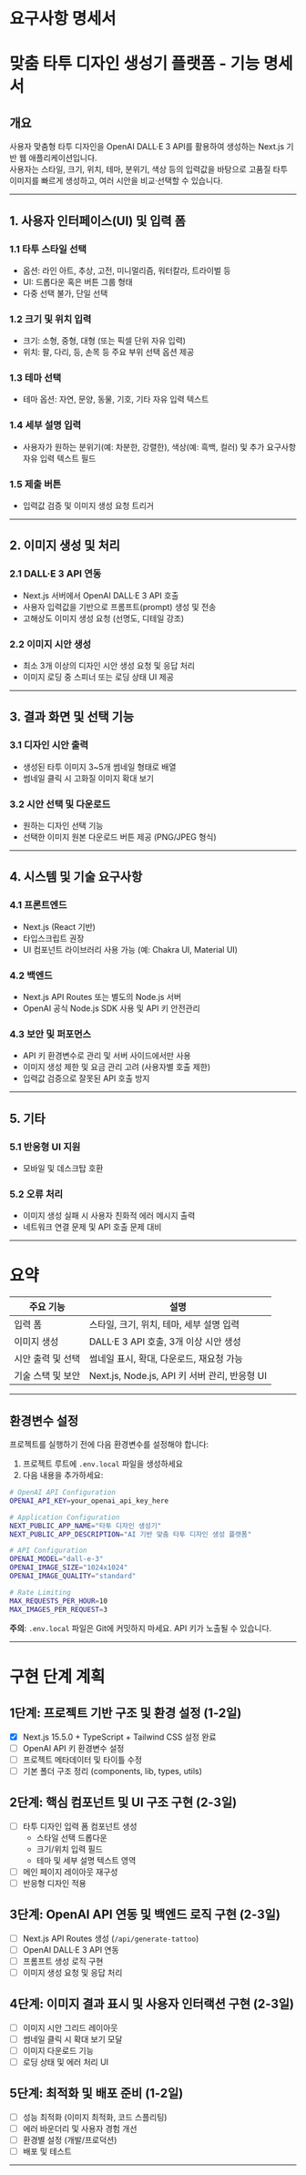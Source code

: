 # 요구사항 명세서
# 맞춤 타투 디자인 생성기 플랫폼 - 기능 명세서

## 개요
사용자 맞춤형 타투 디자인을 OpenAI DALL·E 3 API를 활용하여 생성하는 Next.js 기반 웹 애플리케이션입니다.  
사용자는 스타일, 크기, 위치, 테마, 분위기, 색상 등의 입력값을 바탕으로 고품질 타투 이미지를 빠르게 생성하고, 여러 시안을 비교·선택할 수 있습니다.

---

## 1. 사용자 인터페이스(UI) 및 입력 폼

### 1.1 타투 스타일 선택  
- 옵션: 라인 아트, 추상, 고전, 미니멀리즘, 워터칼라, 트라이벌 등  
- UI: 드롭다운 혹은 버튼 그룹 형태  
- 다중 선택 불가, 단일 선택  

### 1.2 크기 및 위치 입력  
- 크기: 소형, 중형, 대형 (또는 픽셀 단위 자유 입력)  
- 위치: 팔, 다리, 등, 손목 등 주요 부위 선택 옵션 제공  

### 1.3 테마 선택  
- 테마 옵션: 자연, 문양, 동물, 기호, 기타 자유 입력 텍스트  

### 1.4 세부 설명 입력  
- 사용자가 원하는 분위기(예: 차분한, 강렬한), 색상(예: 흑백, 컬러) 및 추가 요구사항 자유 입력 텍스트 필드  

### 1.5 제출 버튼  
- 입력값 검증 및 이미지 생성 요청 트리거

---

## 2. 이미지 생성 및 처리

### 2.1 DALL·E 3 API 연동  
- Next.js 서버에서 OpenAI DALL·E 3 API 호출  
- 사용자 입력값을 기반으로 프롬프트(prompt) 생성 및 전송  
- 고해상도 이미지 생성 요청 (선명도, 디테일 강조)  

### 2.2 이미지 시안 생성  
- 최소 3개 이상의 디자인 시안 생성 요청 및 응답 처리  
- 이미지 로딩 중 스피너 또는 로딩 상태 UI 제공  

---

## 3. 결과 화면 및 선택 기능

### 3.1 디자인 시안 출력  
- 생성된 타투 이미지 3~5개 썸네일 형태로 배열  
- 썸네일 클릭 시 고화질 이미지 확대 보기  

### 3.2 시안 선택 및 다운로드  
- 원하는 디자인 선택 기능  
- 선택한 이미지 원본 다운로드 버튼 제공 (PNG/JPEG 형식)  

---

## 4. 시스템 및 기술 요구사항

### 4.1 프론트엔드  
- Next.js (React 기반)  
- 타입스크립트 권장  
- UI 컴포넌트 라이브러리 사용 가능 (예: Chakra UI, Material UI)  

### 4.2 백엔드  
- Next.js API Routes 또는 별도의 Node.js 서버  
- OpenAI 공식 Node.js SDK 사용 및 API 키 안전관리  

### 4.3 보안 및 퍼포먼스  
- API 키 환경변수로 관리 및 서버 사이드에서만 사용  
- 이미지 생성 제한 및 요금 관리 고려 (사용자별 호출 제한)  
- 입력값 검증으로 잘못된 API 호출 방지  

---

## 5. 기타

### 5.1 반응형 UI 지원  
- 모바일 및 데스크탑 호환  

### 5.2 오류 처리  
- 이미지 생성 실패 시 사용자 친화적 에러 메시지 출력  
- 네트워크 연결 문제 및 API 호출 문제 대비  

---

# 요약

| 주요 기능         | 설명                                  |
|-----------------|-------------------------------------|
| 입력 폼          | 스타일, 크기, 위치, 테마, 세부 설명 입력   |
| 이미지 생성      | DALL·E 3 API 호출, 3개 이상 시안 생성      |
| 시안 출력 및 선택 | 썸네일 표시, 확대, 다운로드, 재요청 가능     |
| 기술 스택 및 보안  | Next.js, Node.js, API 키 서버 관리, 반응형 UI |

---

## 환경변수 설정

프로젝트를 실행하기 전에 다음 환경변수를 설정해야 합니다:

1. 프로젝트 루트에 `.env.local` 파일을 생성하세요
2. 다음 내용을 추가하세요:

```bash
# OpenAI API Configuration
OPENAI_API_KEY=your_openai_api_key_here

# Application Configuration
NEXT_PUBLIC_APP_NAME="타투 디자인 생성기"
NEXT_PUBLIC_APP_DESCRIPTION="AI 기반 맞춤 타투 디자인 생성 플랫폼"

# API Configuration
OPENAI_MODEL="dall-e-3"
OPENAI_IMAGE_SIZE="1024x1024"
OPENAI_IMAGE_QUALITY="standard"

# Rate Limiting
MAX_REQUESTS_PER_HOUR=10
MAX_IMAGES_PER_REQUEST=3
```

**주의**: `.env.local` 파일은 Git에 커밋하지 마세요. API 키가 노출될 수 있습니다.

---

# 구현 단계 계획

## 1단계: 프로젝트 기반 구조 및 환경 설정 (1-2일)
- [x] Next.js 15.5.0 + TypeScript + Tailwind CSS 설정 완료
- [ ] OpenAI API 키 환경변수 설정
- [ ] 프로젝트 메타데이터 및 타이틀 수정
- [ ] 기본 폴더 구조 정리 (components, lib, types, utils)

## 2단계: 핵심 컴포넌트 및 UI 구조 구현 (2-3일)
- [ ] 타투 디자인 입력 폼 컴포넌트 생성
  - 스타일 선택 드롭다운
  - 크기/위치 입력 필드
  - 테마 및 세부 설명 텍스트 영역
- [ ] 메인 페이지 레이아웃 재구성
- [ ] 반응형 디자인 적용

## 3단계: OpenAI API 연동 및 백엔드 로직 구현 (2-3일)
- [ ] Next.js API Routes 생성 (`/api/generate-tattoo`)
- [ ] OpenAI DALL·E 3 API 연동
- [ ] 프롬프트 생성 로직 구현
- [ ] 이미지 생성 요청 및 응답 처리

## 4단계: 이미지 결과 표시 및 사용자 인터랙션 구현 (2-3일)
- [ ] 이미지 시안 그리드 레이아웃
- [ ] 썸네일 클릭 시 확대 보기 모달
- [ ] 이미지 다운로드 기능
- [ ] 로딩 상태 및 에러 처리 UI

## 5단계: 최적화 및 배포 준비 (1-2일)
- [ ] 성능 최적화 (이미지 최적화, 코드 스플리팅)
- [ ] 에러 바운더리 및 사용자 경험 개선
- [ ] 환경별 설정 (개발/프로덕션)
- [ ] 배포 및 테스트

---